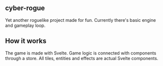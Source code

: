 ## cyber-rogue

Yet another roguelike project made for fun.
Currently there's basic engine and gameplay loop.

## How it works

The game is made with Svelte.
Game logic is connected with components through a store.
All tiles, entities and effects are actual Svelte components.